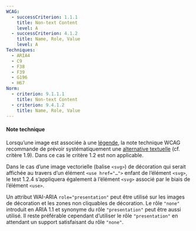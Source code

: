 ```yaml
---
WCAG:
  - successCriterion: 1.1.1
    title: Non-text Content
    level: A
  - successCriterion: 4.1.2
    title: Name, Role, Value
    level: A
Techniques:
  - ARIA4
  - C9
  - F38
  - F39
  - G196
  - H67
Norm:
  - criterion: 9.1.1.1
    title: Non-text Content
  - criterion: 9.4.1.2
    title: Name, Role, Value
---
```


#### Note technique

Lorsqu’une image est associée à une [légende](#legende-d-image), la note technique WCAG recommande de prévoir systématiquement une [alternative textuelle](#alternative-textuelle-image) (cf. critère 1.9). Dans ce cas le critère 1.2 est non applicable.

Dans le cas d’une image vectorielle (balise `<svg>`) de décoration qui serait affichée au travers d’un élément `<use href="…">` enfant de l’élément `<svg>`, le test 1.2.4 s’appliquera également à l’élément `<svg>` associé par le biais de l’élément `<use>`.

Un attribut WAI-ARIA `role="presentation"` peut être utilisé sur les images de décoration et les zones non cliquables de décoration. Le rôle `"none"` introduit en ARIA 1.1 et synonyme du rôle `"presentation"` peut être aussi utilisé. Il reste préférable cependant d’utiliser le rôle `"presentation"` en attendant un support satisfaisant du rôle `"none"`.
